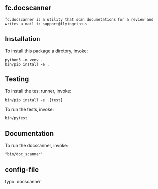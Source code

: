 ## fc.docscanner


    fc.docscanner is a utility that scan documetations for a review and writes a mail to support@flyingcircus



## Installation


To install this package a dirctory, invoke:


    python3 -m venv .
    bin/pip install -e .




## Testing

To install the test runner, invoke:

    bin/pip install -e .[test]

To run the tests, invoke:

    bin/pytest



## Documentation


To run the docscanner, invoke:

    "bin/doc_scanner"


## config-file

typo: docscanner
